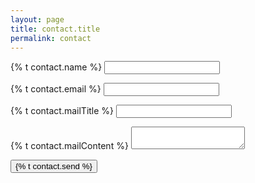 ```yaml
---
layout: page
title: contact.title
permalink: contact
---
```


<form name="contact" method="POST" data-netlify="true">
  <p>
    <label>{% t contact.name %} <input type="text" name="name" required /></label>   
  </p>
  <p>
    <label>{% t contact.email %} <input type="email" name="email" required /></label>
  </p>
  <p>
    <label>{% t contact.mailTitle %} <input type="text" name="subject" required /></label>   
  </p>
  <p>
    <label>{% t contact.mailContent %} <textarea name="message" required></textarea></label>
  </p>
  <div data-netlify-recaptcha="true"></div>
  <p>
    <button type="submit">{% t contact.send %}</button>
  </p>
</form>
